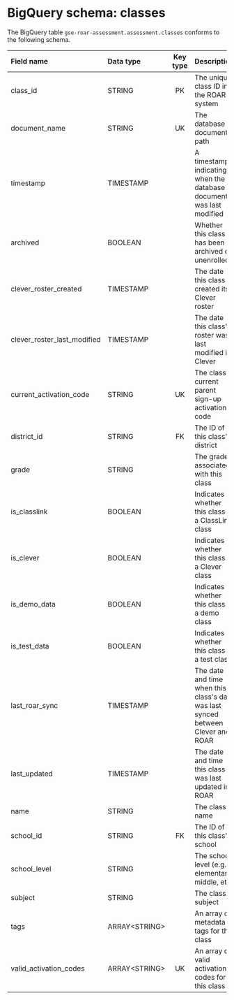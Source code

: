# BigQuery schema: classes

The BigQuery table `gse-roar-assessment.assessment.classes` conforms to the following schema.

| Field name                  | Data type      | Key type | Description                                                                      |
| :-------------------------- | :------------- | :------: | :------------------------------------------------------------------------------- |
| class_id                    | STRING         |    PK    | The unique class ID in the ROAR system                                           |
| document_name               | STRING         |    UK    | The database document path                                                       |
| timestamp                   | TIMESTAMP      |          | A timestamp indicating when the database document was last modified              |
| archived                    | BOOLEAN        |          | Whether this class has been archived or unenrolled                               |
| clever_roster_created       | TIMESTAMP      |          | The date this class created its Clever roster                                    |
| clever_roster_last_modified | TIMESTAMP      |          | The date this class's roster was last modified in Clever                         |
| current_activation_code     | STRING         |    UK    | The class's current parent sign-up activation code                               |
| district_id                 | STRING         |    FK    | The ID of this class's district                                                  |
| grade                       | STRING         |          | The grade associated with this class                                             |
| is_classlink                | BOOLEAN        |          | Indicates whether this class is a ClassLink class                                |
| is_clever                   | BOOLEAN        |          | Indicates whether this class is a Clever class                                   |
| is_demo_data                | BOOLEAN        |          | Indicates whether this class is a demo class                                     |
| is_test_data                | BOOLEAN        |          | Indicates whether this class is a test class                                     |
| last_roar_sync              | TIMESTAMP      |          | The date and time when this class's data was last synced between Clever and ROAR |
| last_updated                | TIMESTAMP      |          | The date and time this class was last updated in ROAR                            |
| name                        | STRING         |          | The class name                                                                   |
| school_id                   | STRING         |    FK    | The ID of this class's school                                                    |
| school_level                | STRING         |          | The school level (e.g., elementary, middle, etc)                                 |
| subject                     | STRING         |          | The class subject                                                                |
| tags                        | ARRAY\<STRING> |          | An array of metadata tags for this class                                         |
| valid_activation_codes      | ARRAY\<STRING> |    UK    | An array of valid activation codes for this class                                |
